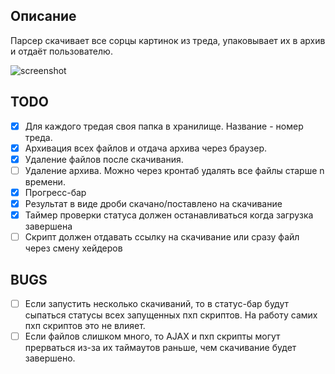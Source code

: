 ## Описание
Парсер скачивает все сорцы картинок из треда, упаковывает их в архив и отдаёт пользователю.

![screenshot](https://github.com/grigoryMovchan/2ch_get_img/blob/master/images/download_animation.gif)

## TODO

- [x] Для каждого тредая своя папка в хранилище. Название - номер треда.
- [x] Архивация всех файлов и отдача архива через браузер.
- [x] Удаление файлов после скачивания.
- [ ] Удаление архива. Можно через кронтаб удалять все файлы старше n времени.
- [x] Прогресс-бар
- [x] Результат в виде дроби скачано/поставлено на скачивание
- [x] Таймер проверки статуса должен останавливаться когда загрузка завершена
- [ ] Скрипт должен отдавать ссылку на скачивание или сразу файл через смену хейдеров

## BUGS
- [ ] Если запустить несколько скачиваний, то в статус-бар будут сыпаться статусы всех запущенных пхп скриптов. На работу самих пхп скриптов это не влияет.
- [ ] Если файлов слишком много, то AJAX и пхп скрипты могут прерваться из-за их таймаутов раньше, чем скачивание будет завершено.
